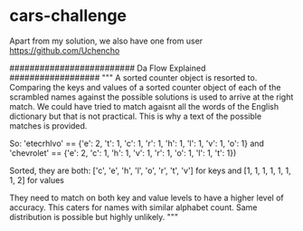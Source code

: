 # cars-challenge

Apart from my solution, we also have one from user https://github.com/Uchencho

#########################
Da Flow Explained
##################
"""
A sorted counter object is resorted to.
Comparing the keys and values of a sorted counter object of each of the scrambled names against 
the possible solutions is used to arrive at the right match. We could have tried to match agaisnt all the words
of the English dictionary but that is not practical. This is why a text of the possible matches is provided.

So:
'etecrhlvo' == {'e': 2, 't': 1, 'c': 1, 'r': 1, 'h': 1, 'l': 1, 'v': 1, 'o': 1}
and 
'chevrolet' ==  {'e': 2, 'c': 1, 'h': 1, 'v': 1, 'r': 1, 'o': 1, 'l': 1, 't': 1})

Sorted, they are both:
['c', 'e', 'h', 'l', 'o', 'r', 't', 'v'] for keys
and
[1, 1, 1, 1, 1, 1, 1, 2] for values

They need to match on both key and value levels to have a higher level of accuracy. This caters for names
with similar alphabet count. Same distribution is possible but highly unlikely.
"""

